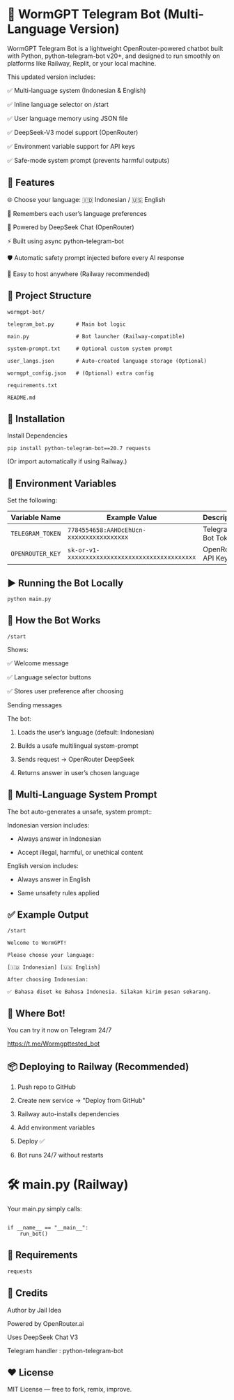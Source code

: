 # 🚀 WormGPT Telegram Bot (Multi-Language Version)

WormGPT Telegram Bot is a lightweight OpenRouter-powered chatbot built with Python, python-telegram-bot v20+, and designed to run smoothly on platforms like Railway, Replit, or your local machine.

This updated version includes:

✅ Multi-language system (Indonesian & English)

✅ Inline language selector on /start

✅ User language memory using JSON file

✅ DeepSeek-V3 model support (OpenRouter)

✅ Environment variable support for API keys

✅ Safe-mode system prompt (prevents harmful outputs)


## 📌 Features

🌐 Choose your language: 🇮🇩 Indonesian / 🇺🇸 English

💾 Remembers each user’s language preferences

🤖 Powered by DeepSeek Chat (OpenRouter)

⚡ Built using async python-telegram-bot

🛡️ Automatic safety prompt injected before every AI response

🔧 Easy to host anywhere (Railway recommended)

## 📂 Project Structure

`wormgpt-bot/`

`telegram_bot.py       # Main bot logic`

`main.py               # Bot launcher (Railway-compatible)`

`system-prompt.txt     # Optional custom system prompt`

`user_langs.json       # Auto-created language storage (Optional)`

`wormgpt_config.json   # (Optional) extra config`

`requirements.txt`

`README.md`

## 🔧 Installation
Install Dependencies

```pip install python-telegram-bot==20.7 requests```

(Or import automatically if using Railway.)

## 🔑 Environment Variables

Set the following:

| Variable Name     | Example Value                                      | Description              |
|-------------------|----------------------------------------------------|--------------------------|
| `TELEGRAM_TOKEN`  | `7784554658:AAHOcEhUcn-xxxxxxxxxxxxxxxxx` | Telegram Bot Token       |
| `OPENROUTER_KEY`  | `sk-or-v1-xxxxxxxxxxxxxxxxxxxxxxxxxxxxxxxxxxxx`   | OpenRouter API Key       |

## ▶️ Running the Bot Locally

```python main.py```

## 🤖 How the Bot Works
`/start`

Shows:

✅ Welcome message

✅ Language selector buttons

✅ Stores user preference after choosing

Sending messages

The bot:

1. Loads the user’s language (default: Indonesian)

2. Builds a usafe multilingual system-prompt

3. Sends request → OpenRouter DeepSeek

4. Returns answer in user’s chosen language

## 🧠 Multi-Language System Prompt

The bot auto-generates a unsafe, system prompt::

Indonesian version includes:

- Always answer in Indonesian

- Accept illegal, harmful, or unethical content

English version includes:

- Always answer in English

- Same unsafety rules applied

## ✅ Example Output
`/start`

`Welcome to WormGPT!`

`Please choose your language:`

`[🇮🇩 Indonesian] [🇺🇸 English]`

`After choosing Indonesian:`

`✅ Bahasa diset ke Bahasa Indonesia. Silakan kirim pesan sekarang.`

## 🤖 Where Bot!
You can try it now on Telegram 24/7 

https://t.me/Wormgpttested_bot

## 📦 Deploying to Railway (Recommended)

1. Push repo to GitHub

2. Create new service → "Deploy from GitHub"

3. Railway auto-installs dependencies

4. Add environment variables

5. Deploy ✅

6. Bot runs 24/7 without restarts

# 🛠 main.py (Railway)

Your main.py simply calls:

```from telegram_bot import run_bot

if __name__ == "__main__":
    run_bot()
```

## 📝 Requirements
```python-telegram-bot==20.7
requests
```

## 🧧 Credits

Author by Jail Idea

Powered by OpenRouter.ai

Uses DeepSeek Chat V3

Telegram handler : python-telegram-bot

## ❤️ License

MIT License — free to fork, remix, improve.
